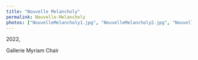 ```yaml
---
title: "Nouvelle Melancholy"
permalink: Nouvelle-Melancholy
photos: ["NouvelleMelancholy1.jpg", "NouvelleMelancholy2.jpg", "NouvelleMelancholy3.jpg","NouvelleMelancholy4.jpg","NouvelleMelancholy5.jpg","NouvelleMelancholy6.jpg","NouvelleMelancholy7.jpg","NouvelleMelancholy8.jpg","NouvelleMelancholy9.jpg"]
---
```


2022,

Gallerie Myriam Chair
